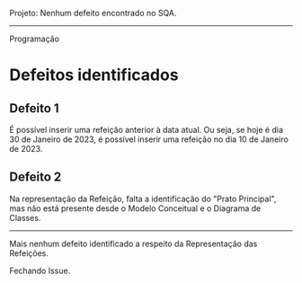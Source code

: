 Projeto:
Nenhum defeito encontrado no SQA.

---

Programação

# Defeitos identificados

## Defeito 1

É possível inserir uma refeição anterior à data atual. Ou seja, se hoje é dia 30 de Janeiro de 2023, é possível inserir uma refeição no dia 10 de Janeiro de 2023.

## Defeito 2

Na representação da Refeição, falta a identificação do "Prato Principal", mas não está presente desde o Modelo Conceitual e o Diagrama de Classes.

---

Mais nenhum defeito identificado a respeito da Representação das Refeições.

Fechando Issue.
